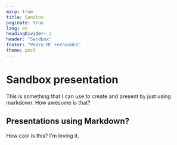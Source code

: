 ```yaml
---
marp: true
title: Sandbox
paginate: true
lang: en
headingDivider: 2
header: "Sandbox"
footer: "Pedro MC Fernandes"
theme: pmcf
---
```


# Sandbox presentation

This is something that I can use to create and present by just using markdown. How awesome is that?

## Presentations using Markdown?

How cool is this? I'm loving it.
